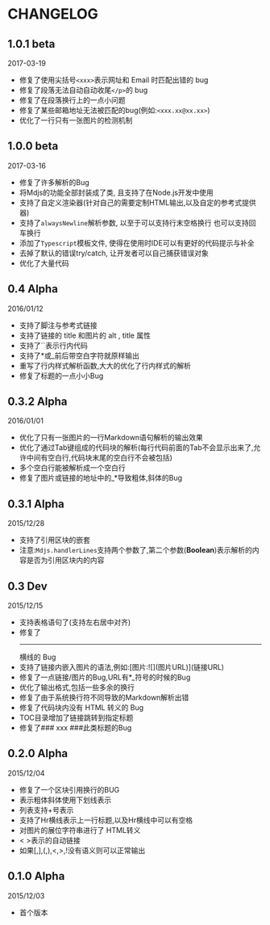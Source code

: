 # CHANGELOG

## 1.0.1 **beta**

2017-03-19

- 修复了使用尖括号`<xxx>`表示网址和 Email 时匹配出错的 bug
- 修复了段落无法自动自动收尾`</p>`的 bug
- 修复了在段落换行上的一点小问题
- 修复了某些邮箱地址无法被匹配的bug(例如:`<xxx.xx@xx.xx>`)
- 优化了一行只有一张图片的检测机制

## 1.0.0 **beta**

2017-03-16

- 修复了许多解析的Bug
- 将Mdjs的功能全部封装成了类, 且支持了在Node.js开发中使用
- 支持了自定义渲染器(针对自己的需要定制HTML输出,以及自定的参考式提供器)
- 支持了`alwaysNewline`解析参数, 以至于可以支持行末空格换行 也可以支持回车换行
- 添加了`Typescript`模板文件, 使得在使用时IDE可以有更好的代码提示与补全
- 去掉了默认的错误try/catch, 让开发者可以自己捕获错误对象
- 优化了大量代码

## 0.4 **Alpha**

2016/01/12

- 支持了脚注与参考式链接
- 支持了链接的 title 和图片的 alt , title 属性
- 支持了``表示行内代码
- 支持了*或_前后带空白字符就原样输出
- 重写了行内样式解析函数,大大的优化了行内样式的解析
- 修复了标题的一点小小Bug

## 0.3.2 **Alpha** 

2016/01/01

- 优化了只有一张图片的一行Markdown语句解析的输出效果
- 优化了通过Tab键组成的代码块的解析(每行代码前面的Tab不会显示出来了,允许中间有空白行,代码块末尾的空白行不会被包括)
- 多个空白行能被解析成一个空白行
- 修复了图片或链接的地址中的_*导致粗体,斜体的Bug

## 0.3.1 **Alpha** 

2015/12/28

- 支持了引用区块的嵌套
- 注意:`Mdjs.handlerLines`支持两个参数了,第二个参数(**Boolean**)表示解析的内容是否为引用区块内的内容

## 0.3 Dev 

2015/12/15

- 支持表格语句了(支持左右居中对齐)
- 修复了 <Hr> 横线的 Bug
- 支持了链接内嵌入图片的语法,例如:\[图片:!\[\]\(图片URL\)\]\(链接URL\)
- 修复了一点链接/图片的Bug,URL有*_符号的时候的Bug
- 优化了输出格式,包括一些多余的换行
- 修复了由于系统换行符不同导致的Markdown解析出错
- 修复了代码块内没有 HTML 转义的 Bug
- TOC目录增加了链接跳转到指定标题
- 修复了### xxx ###此类标题的Bug

## 0.2.0 **Alpha** 

2015/12/04

- 修复了一个区块引用换行的BUG
- 表示粗体斜体使用下划线表示
- 列表支持+号表示
- 支持了Hr横线表示上一行标题,以及Hr横线中可以有空格
- 对图片的展位字符串进行了 HTML转义
- < >表示的自动链接
- 如果\[,\],(,),<,>,!没有语义则可以正常输出

## 0.1.0 **Alpha** 

2015/12/03

- 首个版本